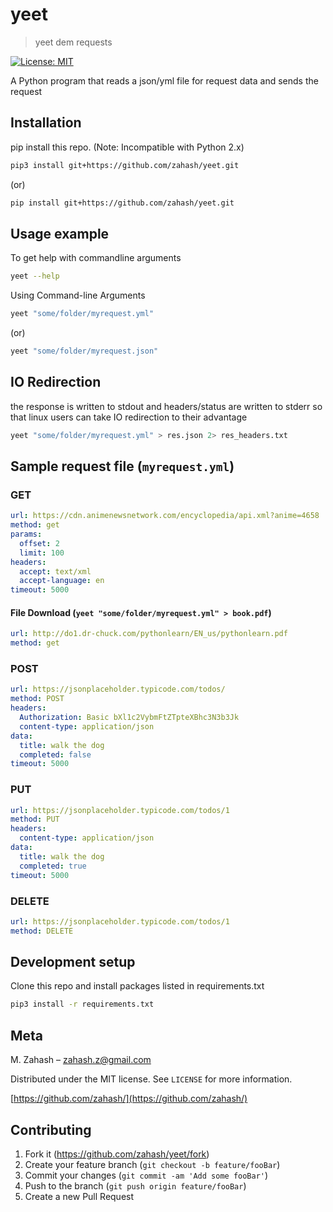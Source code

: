 # yeet

> yeet dem requests

[![License: MIT](https://img.shields.io/badge/License-MIT-yellow.svg)](https://opensource.org/licenses/MIT)

A Python program that reads a json/yml file for request data and sends the request

## Installation

pip install this repo.
(Note: Incompatible with Python 2.x)

```sh
pip3 install git+https://github.com/zahash/yeet.git
```

(or)

```sh
pip install git+https://github.com/zahash/yeet.git
```

## Usage example

To get help with commandline arguments

```sh
yeet --help
```

Using Command-line Arguments

```sh
yeet "some/folder/myrequest.yml"
```

(or)

```sh
yeet "some/folder/myrequest.json"
```

## IO Redirection

the response is written to stdout and headers/status are written to stderr so that linux users can take IO redirection to their advantage

```sh
yeet "some/folder/myrequest.yml" > res.json 2> res_headers.txt
```

## Sample request file (`myrequest.yml`)

### GET

```yaml
url: https://cdn.animenewsnetwork.com/encyclopedia/api.xml?anime=4658
method: get
params:
  offset: 2
  limit: 100
headers:
  accept: text/xml
  accept-language: en
timeout: 5000
```

#### File Download (`yeet "some/folder/myrequest.yml" > book.pdf`)

```yaml
url: http://do1.dr-chuck.com/pythonlearn/EN_us/pythonlearn.pdf
method: get
```

### POST

```yaml
url: https://jsonplaceholder.typicode.com/todos/
method: POST
headers:
  Authorization: Basic bXl1c2VybmFtZTpteXBhc3N3b3Jk
  content-type: application/json
data:
  title: walk the dog
  completed: false
timeout: 5000
```

### PUT

```yaml
url: https://jsonplaceholder.typicode.com/todos/1
method: PUT
headers:
  content-type: application/json
data:
  title: walk the dog
  completed: true
timeout: 5000
```

### DELETE

```yaml
url: https://jsonplaceholder.typicode.com/todos/1
method: DELETE
```

## Development setup

Clone this repo and install packages listed in requirements.txt

```sh
pip3 install -r requirements.txt
```

## Meta

M. Zahash – zahash.z@gmail.com

Distributed under the MIT license. See `LICENSE` for more information.

[https://github.com/zahash/](https://github.com/zahash/)

## Contributing

1. Fork it (<https://github.com/zahash/yeet/fork>)
2. Create your feature branch (`git checkout -b feature/fooBar`)
3. Commit your changes (`git commit -am 'Add some fooBar'`)
4. Push to the branch (`git push origin feature/fooBar`)
5. Create a new Pull Request
